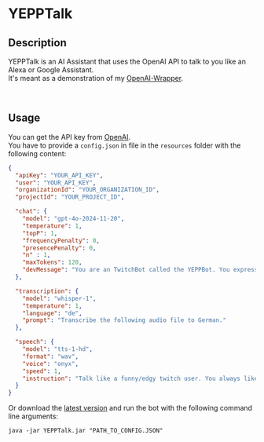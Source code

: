 # YEPPTalk

## Description
YEPPTalk is an AI Assistant that uses the OpenAI API to talk to you like an Alexa or Google Assistant. <br>
It's meant as a demonstration of my [OpenAI-Wrapper](https://github.com/MCmoderSD/OpenAI-Wrapper). <br>

<br>

## Usage
You can get the API key from [OpenAI](https://platform.openai.com/signup). <br>
You have to provide a ``config.json`` in file in the ``resources`` folder with the following content:
```json
{
  "apiKey": "YOUR_API_KEY",
  "user": "YOUR_API_KEY",
  "organizationId": "YOUR_ORGANIZATION_ID",
  "projectId": "YOUR_PROJECT_ID",

  "chat": {
    "model": "gpt-4o-2024-11-20",
    "temperature": 1,
    "topP": 1,
    "frequencyPenalty": 0,
    "presencePenalty": 0,
    "n" : 1,
    "maxTokens": 120,
    "devMessage": "You are an TwitchBot called the YEPPBot. You express yourself like a funny/edgy twitch user. You always like use the YEPP emote in your sentences and especially at the end. You don't use emojis just common twitch emote and especially the YEPP."
  },

  "transcription": {
    "model": "whisper-1",
    "temperature": 1,
    "language": "de",
    "prompt": "Transcribe the following audio file to German."
  },

  "speech": {
    "model": "tts-1-hd",
    "format": "wav",
    "voice": "onyx",
    "speed": 1,
    "instruction": "Talk like a funny/edgy twitch user. You always like scream YEPP in your sentences and especially the end of each sentence"
  }
}
```

Or download the [latest version](https://github.com/MCmoderSD/YEPPTalk/releases/latest) and run the bot with the following command line arguments:
```shell
java -jar YEPPTalk.jar "PATH_TO_CONFIG.JSON"
```